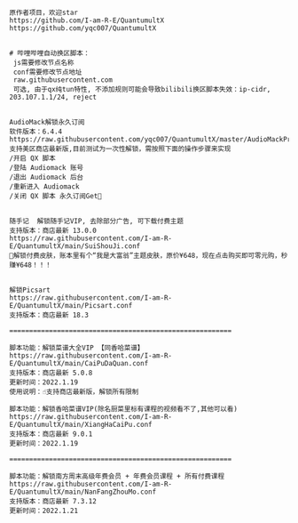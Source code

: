     原作者项目，欢迎star
    https://github.com/I-am-R-E/QuantumultX
    https://github.com/yqc007/QuantumultX
    
    
    # 哔哩哔哩自动换区脚本：
     js需要修改节点名称
     conf需要修改节点地址
     raw.githubusercontent.com
     可选, 由于qx纯tun特性, 不添加规则可能会导致bilibili换区脚本失效：ip-cidr, 203.107.1.1/24, reject


    AudioMack解锁永久订阅
    软件版本：6.4.4
    https://raw.githubusercontent.com/yqc007/QuantumultX/master/AudioMackProCrack.js
    支持美区商店最新版,目前测试为一次性解锁，需按照下面的操作步骤来实现
    /开启 QX 脚本
    /登陆 Audiomack 账号
    /退出 Audiomack 后台
    /重新进入 Audiomack
    /关闭 QX 脚本 永久订阅Get🎉


    随手记  解锁随手记VIP, 去除部分广告, 可下载付费主题
    支持版本：商店最新 13.0.0
    https://raw.githubusercontent.com/I-am-R-E/QuantumultX/main/SuiShouJi.conf
    🎉解锁付费皮肤，账本里有个“我是大富翁”主题皮肤，原价¥648，现在点击购买即可零元购，秒赚¥648！！！
    
    
    解锁Picsart
    https://raw.githubusercontent.com/I-am-R-E/QuantumultX/main/Picsart.conf
    支持版本：商店最新 18.3
    
    ========================================================

    脚本功能：解锁菜谱大全VIP 【同香哈菜谱】
    https://raw.githubusercontent.com/I-am-R-E/QuantumultX/main/CaiPuDaQuan.conf
    支持版本：商店最新 5.0.8
    更新时间：2022.1.19
    使用说明：☝️支持商店最新版，解锁所有限制

    脚本功能：解锁香哈菜谱VIP(除名厨菜里标有课程的视频看不了,其他可以看)
    https://raw.githubusercontent.com/I-am-R-E/QuantumultX/main/XiangHaCaiPu.conf
    支持版本：商店最新 9.0.1
    更新时间：2022.1.19

    ========================================================
    
    脚本功能：解锁南方周末高级年费会员 + 年费会员课程 + 所有付费课程
    https://raw.githubusercontent.com/I-am-R-E/QuantumultX/main/NanFangZhouMo.conf
    支持版本：商店最新 7.3.12
    更新时间：2022.1.21









